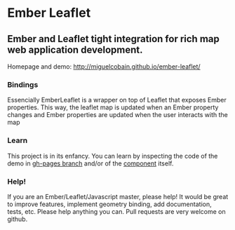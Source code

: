 # Ember Leaflet #
## Ember and Leaflet tight integration for rich map web application development. ##

Homepage and demo: http://miguelcobain.github.io/ember-leaflet/

### Bindings ###
Essencially EmberLeaflet is a wrapper on top of Leaflet that exposes Ember properties.
This way, the leaflet map is updated when an Ember property changes and Ember properties are updated when the user interacts with the map

### Learn ###
This project is in its enfancy. You can learn by inspecting the code of the demo in [gh-pages branch](https://github.com/miguelcobain/ember-leaflet/tree/gh-pages) and/or of the [component](https://github.com/miguelcobain/ember-leaflet/blob/master/src/ember-leaflet.js) itself.

### Help! ###
If you are an Ember/Leaflet/Javascript master, please help! It would be great to improve features, implement geometry binding, add documentation, tests, etc. Please help anything you can. Pull requests are very welcome on github.